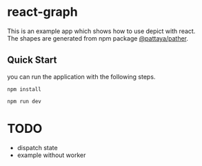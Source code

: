 # react-graph

This is an example app which shows how to use depict with react.  
The shapes are generated from npm package [@pattaya/pather](github.com/challenai/pather).

## Quick Start 

you can run the application with the following steps.

```shell
npm install
```

```shell
npm run dev
```

# TODO

- dispatch state
- example without worker